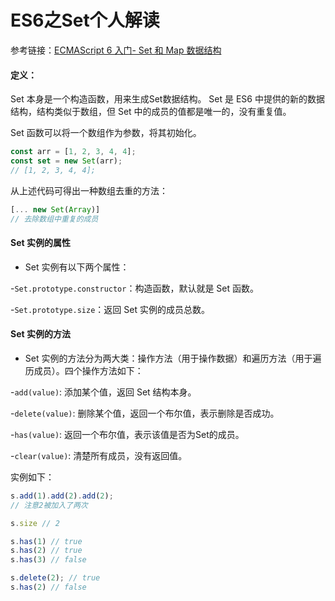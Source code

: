 # ES6之Set个人解读
参考链接：[ECMAScript 6 入门- Set 和 Map 数据结构](http://es6.ruanyifeng.com/#docs/set-map)

#### 定义：
Set 本身是一个构造函数，用来生成Set数据结构。
Set 是 ES6 中提供的新的数据结构，结构类似于数组，但 Set 中的成员的值都是唯一的，没有重复值。

Set 函数可以将一个数组作为参数，将其初始化。
```js
const arr = [1, 2, 3, 4, 4];
const set = new Set(arr);
// [1, 2, 3, 4, 4];
```

从上述代码可得出一种数组去重的方法：
```js
[... new Set(Array)]
// 去除数组中重复的成员
```

#### Set 实例的属性
* Set 实例有以下两个属性：

-`Set.prototype.constructor`：构造函数，默认就是 Set 函数。

-`Set.prototype.size`：返回 Set 实例的成员总数。


#### Set 实例的方法
* Set 实例的方法分为两大类：操作方法（用于操作数据）和遍历方法（用于遍历成员）。四个操作方法如下：

 -`add(value)`: 添加某个值，返回 Set 结构本身。
 
 -`delete(value)`: 删除某个值，返回一个布尔值，表示删除是否成功。
 
 -`has(value)`: 返回一个布尔值，表示该值是否为Set的成员。
 
 -`clear(value)`: 清楚所有成员，没有返回值。

实例如下：
```js
s.add(1).add(2).add(2);
// 注意2被加入了两次

s.size // 2

s.has(1) // true
s.has(2) // true
s.has(3) // false

s.delete(2); // true
s.has(2) // false
```
